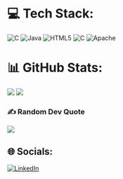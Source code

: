 # 💻 Tech Stack:
![C](https://img.shields.io/badge/c-%2300599C.svg?style=for-the-badge&logo=c&logoColor=white) ![Java](https://img.shields.io/badge/java-%23ED8B00.svg?style=for-the-badge&logo=openjdk&logoColor=white) ![HTML5](https://img.shields.io/badge/html5-%23E34F26.svg?style=for-the-badge&logo=html5&logoColor=white) ![C](https://img.shields.io/badge/c-%2300599C.svg?style=for-the-badge&logo=c&logoColor=white) ![Apache](https://img.shields.io/badge/apache-%23D42029.svg?style=for-the-badge&logo=apache&logoColor=white)
# 📊 GitHub Stats:
<!--![](https://github-readme-stats.vercel.app/api?username=NumberZeroo&theme=radical&hide_border=false&include_all_commits=true&count_private=true)<br/> -->
![](https://github-readme-streak-stats.herokuapp.com/?user=NumberZeroo&theme=radical&hide_border=false)
![](https://github-readme-stats.vercel.app/api/top-langs/?username=NumberZeroo&theme=radical&hide_border=false&include_all_commits=true&count_private=true&layout=compact)

<!--## 🏆 GitHub Trophies
![](https://github-profile-trophy.vercel.app/?username=NumberZeroo&theme=radical&no-frame=false&no-bg=true&margin-w=4)-->

### ✍️ Random Dev Quote
![](https://quotes-github-readme.vercel.app/api?type=horizontal&theme=tokyonight)

## 🌐 Socials:
[![LinkedIn](https://img.shields.io/badge/LinkedIn-%230077B5.svg?logo=linkedin&logoColor=white)](https://linkedin.com/in/https://www.linkedin.com/in/emanuele-luigi-amore-88838b283/) 

<!-- Proudly created with GPRM ( https://gprm.itsvg.in ) -->
